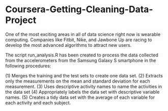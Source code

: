 # Coursera-Getting-Cleaning-Data-Project
One of the most exciting areas in all of data science right now is wearable computing. Companies like Fitbit, Nike, and Jawbone Up are racing to develop the most advanced algorithms to attract new users. 

The script run_analysis.R has been created to process the data collected from the accelerometers from the Samsung Galaxy S smartphone in the following procedures:

(1) Merges the training and the test sets to create one data set.
(2) Extracts only the measurements on the mean and standard deviation for each measurement.
(3) Uses descriptive activity names to name the activities in the data set
(4) Appropriately labels the data set with descriptive variable names.
(5) Creates a tidy data set with the average of each variable for each activity and each subject. 


